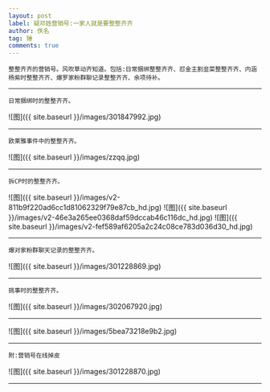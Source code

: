 ```yaml
---
layout: post
label: 疑邓姓营销号:一家人就是要整整齐齐
author: 佚名
tag: 锤
comments: true
---
```


    整整齐齐的营销号。风吹草动齐知道。包括:日常捆绑整整齐齐、怼金主割韭菜整整齐齐、内涵杨紫时整整齐齐、爆罗家粉群聊记录整整齐齐、余项待补。

---

    日常捆绑时的整整齐齐。


![图]({{ site.baseurl }}/images/301847992.jpg)

---

    欧莱雅事件中的整整齐齐。

![图]({{ site.baseurl }}/images/zzqq.jpg)

---

    拆CP时的整整齐齐。
    
![图]({{ site.baseurl }}/images/v2-811b9f220ad6cc1d81062329f79e87cb_hd.jpg)
![图]({{ site.baseurl }}/images/v2-46e3a265ee0368daf59dccab46c116dc_hd.jpg)
![图]({{ site.baseurl }}/images/v2-fef589af6205a2c24c08ce783d036d30_hd.jpg)


---


    爆对家粉群聊天记录的整整齐齐。
    
![图]({{ site.baseurl }}/images/301228869.jpg)

---

    挑事时的整整齐齐。
    
![图]({{ site.baseurl }}/images/302067920.jpg)

---

![图]({{ site.baseurl }}/images/5bea73218e9b2.jpg)

---

    附:营销号在线掉皮

![图]({{ site.baseurl }}/images/301228870.jpg)


---



